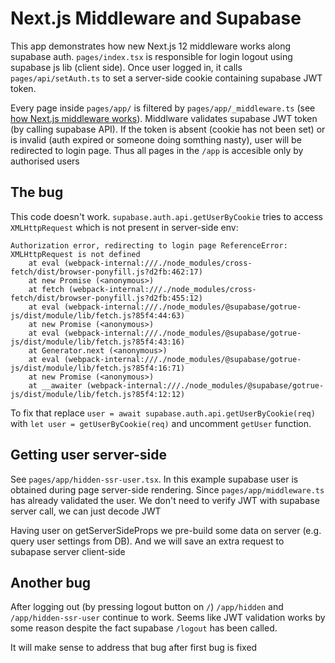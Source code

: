 # Next.js Middleware and Supabase

This app demonstrates how new Next.js 12 middleware works along supabase auth. `pages/index.tsx` 
is responsible for login logout using supabase js lib (client side). Once user
logged in, it calls `pages/api/setAuth.ts` to set a server-side cookie containing supabase JWT token.

Every page inside `pages/app/` is filtered by `pages/app/_middleware.ts` 
(see [how Next.js middleware works](https://nextjs.org/docs/middleware)). Middlware validates supabase JWT token (by calling supabase
API). If the token is absent (cookie has not been set) or is invalid (auth expired or someone
doing somthing nasty), user will be redirected to login page. Thus all pages in the `/app` is accesible
only by authorised users

## The bug

This code doesn't work. `supabase.auth.api.getUserByCookie` tries to access `XMLHttpRequest` which
is not present in server-side env:

```
Authorization error, redirecting to login page ReferenceError: XMLHttpRequest is not defined
    at eval (webpack-internal:///./node_modules/cross-fetch/dist/browser-ponyfill.js?d2fb:462:17)
    at new Promise (<anonymous>)
    at fetch (webpack-internal:///./node_modules/cross-fetch/dist/browser-ponyfill.js?d2fb:455:12)
    at eval (webpack-internal:///./node_modules/@supabase/gotrue-js/dist/module/lib/fetch.js?85f4:44:63)
    at new Promise (<anonymous>)
    at eval (webpack-internal:///./node_modules/@supabase/gotrue-js/dist/module/lib/fetch.js?85f4:43:16)
    at Generator.next (<anonymous>)
    at eval (webpack-internal:///./node_modules/@supabase/gotrue-js/dist/module/lib/fetch.js?85f4:16:71)
    at new Promise (<anonymous>)
    at __awaiter (webpack-internal:///./node_modules/@supabase/gotrue-js/dist/module/lib/fetch.js?85f4:12:12)
```

To fix that replace `user = await supabase.auth.api.getUserByCookie(req)`
with `let user = getUserByCookie(req)` and uncomment `getUser` function. 

## Getting user server-side

See `pages/app/hidden-ssr-user.tsx`. In this example supabase user is obtained during page
server-side rendering. Since `pages/app/middleware.ts` has already validated the user.
We don't need to verify JWT with supabase server call, we can just decode JWT

Having user on getServerSideProps we pre-build some data on server (e.g. query user settings
from DB). And we will save an extra request to subapase server client-side

## Another bug

After logging out (by pressing logout button on `/`) `/app/hidden` and `/app/hidden-ssr-user` continue to work. Seems
like JWT validation works by some reason despite the fact supabase `/logout` has been called.

It will make sense to address that bug after first bug is fixed